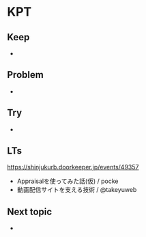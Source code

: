# KPT

## Keep
- 

## Problem
- 

## Try
- 

## LTs
https://shinjukurb.doorkeeper.jp/events/49357

- Appraisalを使ってみた話(仮) / pocke
- 動画配信サイトを支える技術 / @takeyuweb

## Next topic
- 
